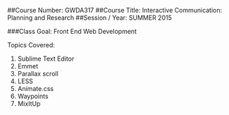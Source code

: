 ##Course Number: GWDA317
##Course Title: Interactive Communication: Planning and Research
##Session / Year: SUMMER 2015

###Class Goal: Front End Web Development

Topics Covered:
1. Sublime Text Editor
2. Emmet
3. Parallax scroll
4. LESS
5. Animate.css
6. Waypoints
7. MixItUp


